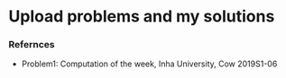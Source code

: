 # Upload problems and my solutions



### Refernces

* Problem1: Computation of the week, Inha University, Cow 2019S1-06

